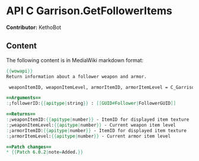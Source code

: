 # API C Garrison.GetFollowerItems

**Contributor:** KethoBot

## Content

The following content is in MediaWiki markdown format:

```mediawiki
{{wowapi}}
Return information about a follower weapon and armor.

 weaponItemID, weaponItemLevel, armorItemID, armorItemLevel = C_Garrison.GetFollowerItems(followerID)

==Arguments==
:;followerID:{{apitype|string}} : [[GUID#Follower|FollowerGUID]]

==Returns==
:;weaponItemID:{{apitype|number}} - ItemID for displayed item texture
:;weaponItemLevel:{{apitype|number}} - Current weapon item level
:;armorItemID:{{apitype|number}} - ItemID for displayed item texture
:;armorItemLevel:{{apitype|number}} - Current armor item level

==Patch changes==
* {{Patch 6.0.2|note=Added.}}
```